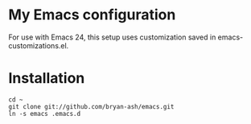 My Emacs configuration
======================
For use with Emacs 24, this setup uses customization saved in emacs-customizations.el.

Installation
============
    cd ~
    git clone git://github.com/bryan-ash/emacs.git
    ln -s emacs .emacs.d
